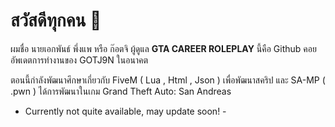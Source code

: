# สวัสดีทุกคน 👋

ผมชื่อ นายเอกพันธ์ พึ่งแพ หรือ ก๊อตจิ ผู้ดูแล **GTA CAREER ROLEPLAY** นี้คือ Github คอยอัพเดตการทำงานของ GOTJ9N ในอนาคต

ตอนนี้กำลังพัฒนาศึกษาเกี่ยวกับ FiveM ( Lua , Html , Json ) เพื่อพัฒนาสคริป
และ SA-MP ( .pwn ) ได้การพัฒนาในเกม Grand Theft Auto: San Andreas

- Currently not quite available, may update soon! - 

<!--
**GOTJ9N/GOTJ9N** is a ✨ _special_ ✨ repository because its `README.md` (this file) appears on your GitHub profile.

Here are some ideas to get you started:

- 🔭 I’m currently working on ...
- 🌱 I’m currently learning ...
- 👯 I’m looking to collaborate on ...
- 🤔 I’m looking for help with ...
- 💬 Ask me about ...
- 📫 How to reach me: ...
- 😄 Pronouns: ...
- ⚡ Fun fact: ...
-->
